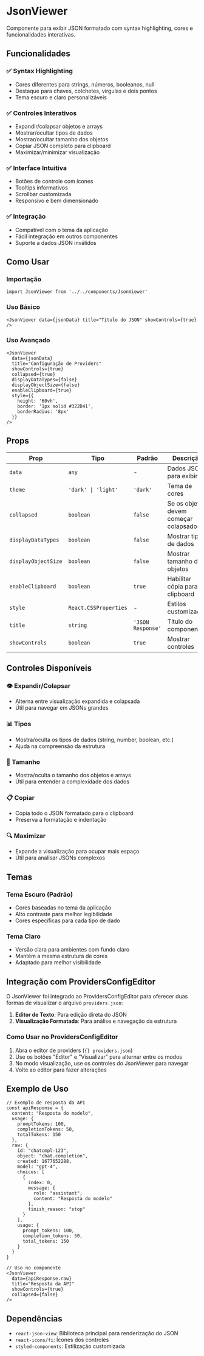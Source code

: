 # JsonViewer

Componente para exibir JSON formatado com syntax highlighting, cores e funcionalidades interativas.

## Funcionalidades

### ✅ Syntax Highlighting

- Cores diferentes para strings, números, booleanos, null
- Destaque para chaves, colchetes, vírgulas e dois pontos
- Tema escuro e claro personalizáveis

### ✅ Controles Interativos

- Expandir/colapsar objetos e arrays
- Mostrar/ocultar tipos de dados
- Mostrar/ocultar tamanho dos objetos
- Copiar JSON completo para clipboard
- Maximizar/minimizar visualização

### ✅ Interface Intuitiva

- Botões de controle com ícones
- Tooltips informativos
- Scrollbar customizada
- Responsivo e bem dimensionado

### ✅ Integração

- Compatível com o tema da aplicação
- Fácil integração em outros componentes
- Suporte a dados JSON inválidos

## Como Usar

### Importação

```tsx
import JsonViewer from '../../components/JsonViewer'
```

### Uso Básico

```tsx
<JsonViewer data={jsonData} title="Título do JSON" showControls={true} />
```

### Uso Avançado

```tsx
<JsonViewer
  data={jsonData}
  title="Configuração de Providers"
  showControls={true}
  collapsed={true}
  displayDataTypes={false}
  displayObjectSize={false}
  enableClipboard={true}
  style={{
    height: '60vh',
    border: '1px solid #322D41',
    borderRadius: '8px'
  }}
/>
```

## Props

| Prop                | Tipo                  | Padrão            | Descrição                              |
| ------------------- | --------------------- | ----------------- | -------------------------------------- |
| `data`              | `any`                 | -                 | Dados JSON para exibir                 |
| `theme`             | `'dark' \| 'light'`   | `'dark'`          | Tema de cores                          |
| `collapsed`         | `boolean`             | `false`           | Se os objetos devem começar colapsados |
| `displayDataTypes`  | `boolean`             | `false`           | Mostrar tipos de dados                 |
| `displayObjectSize` | `boolean`             | `false`           | Mostrar tamanho dos objetos            |
| `enableClipboard`   | `boolean`             | `true`            | Habilitar cópia para clipboard         |
| `style`             | `React.CSSProperties` | -                 | Estilos customizados                   |
| `title`             | `string`              | `'JSON Response'` | Título do componente                   |
| `showControls`      | `boolean`             | `true`            | Mostrar controles                      |

## Controles Disponíveis

### 👁️ Expandir/Colapsar

- Alterna entre visualização expandida e colapsada
- Útil para navegar em JSONs grandes

### 📊 Tipos

- Mostra/oculta os tipos de dados (string, number, boolean, etc.)
- Ajuda na compreensão da estrutura

### 📏 Tamanho

- Mostra/oculta o tamanho dos objetos e arrays
- Útil para entender a complexidade dos dados

### 📋 Copiar

- Copia todo o JSON formatado para o clipboard
- Preserva a formatação e indentação

### 🔍 Maximizar

- Expande a visualização para ocupar mais espaço
- Útil para analisar JSONs complexos

## Temas

### Tema Escuro (Padrão)

- Cores baseadas no tema da aplicação
- Alto contraste para melhor legibilidade
- Cores específicas para cada tipo de dado

### Tema Claro

- Versão clara para ambientes com fundo claro
- Mantém a mesma estrutura de cores
- Adaptado para melhor visibilidade

## Integração com ProvidersConfigEditor

O JsonViewer foi integrado ao ProvidersConfigEditor para oferecer duas formas de visualizar o arquivo `providers.json`:

1. **Editor de Texto**: Para edição direta do JSON
2. **Visualização Formatada**: Para análise e navegação da estrutura

### Como Usar no ProvidersConfigEditor

1. Abra o editor de providers (`{} providers.json`)
2. Use os botões "Editor" e "Visualizar" para alternar entre os modos
3. No modo visualização, use os controles do JsonViewer para navegar
4. Volte ao editor para fazer alterações

## Exemplo de Uso

```tsx
// Exemplo de resposta da API
const apiResponse = {
  content: "Resposta do modelo",
  usage: {
    promptTokens: 100,
    completionTokens: 50,
    totalTokens: 150
  },
  raw: {
    id: "chatcmpl-123",
    object: "chat.completion",
    created: 1677652288,
    model: "gpt-4",
    choices: [
      {
        index: 0,
        message: {
          role: "assistant",
          content: "Resposta do modelo"
        },
        finish_reason: "stop"
      }
    ],
    usage: {
      prompt_tokens: 100,
      completion_tokens: 50,
      total_tokens: 150
    }
  }
}

// Uso no componente
<JsonViewer
  data={apiResponse.raw}
  title="Resposta da API"
  showControls={true}
  collapsed={false}
/>
```

## Dependências

- `react-json-view`: Biblioteca principal para renderização do JSON
- `react-icons/fi`: Ícones dos controles
- `styled-components`: Estilização customizada
